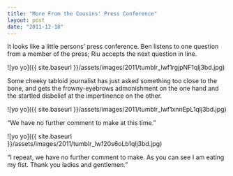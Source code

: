 ```yaml
---
title: "More From the Cousins' Press Conference"
layout: post
date: "2011-12-18"
---
```


It looks like a little persons’ press conference. Ben listens to one question from a member of the press; Riu accepts the next question in line.

![yo yo]({{ site.baseurl }}/assets/images/2011/tumblr_lwf1rgjpNF1qlj3bd.jpg)

Some cheeky tabloid journalist has just asked something too close to the bone, and gets the frowny-eyebrows admonishment on the one hand and the startled disbelief at the impertinence on the other.

![yo yo]({{ site.baseurl }}/assets/images/2011/tumblr_lwf1xnnEpL1qlj3bd.jpg)

“We have no further comment to make at this time.”

![yo yo]({{ site.baseurl }}/assets/images/2011/tumblr_lwf20s6oLb1qlj3bd.jpg)

“I repeat, we have no further comment to make. As you can see I am eating my fist. Thank you ladies and gentlemen.”
